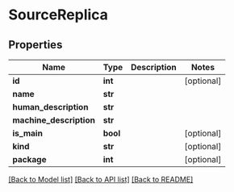# SourceReplica

## Properties
Name | Type | Description | Notes
------------ | ------------- | ------------- | -------------
**id** | **int** |  | [optional] 
**name** | **str** |  | 
**human_description** | **str** |  | 
**machine_description** | **str** |  | 
**is_main** | **bool** |  | [optional] 
**kind** | **str** |  | [optional] 
**package** | **int** |  | [optional] 

[[Back to Model list]](../README.md#documentation-for-models) [[Back to API list]](../README.md#documentation-for-api-endpoints) [[Back to README]](../README.md)


